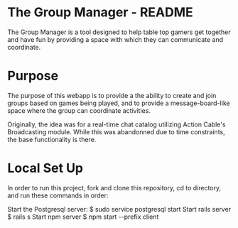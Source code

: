 # The Group Manager - README
The Group Manager is a tool designed to help table top gamers get together and have fun by providing a space with which they can communicate and coordinate.

# Purpose
The purpose of this webapp is to provide a the ability to create and join groups based on games being played, and to provide a message-board-like space where the group can coordinate activities.

Originally, the idea was for a real-time chat catalog utilizing Action Cable's Broadcasting module. While this was abandonned due to time constraints, the  base functionality is there.

# Local Set Up

In order to run this project, fork and clone this repository, cd to directory, and run these commands in order:

Start the Postgresql server: $ sudo service postgresql start
Start rails server $ rails s
Start npm server $ npm start --prefix client